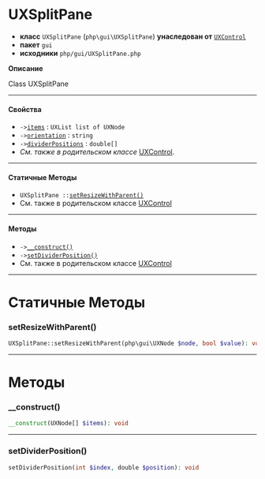 # UXSplitPane

- **класс** `UXSplitPane` (`php\gui\UXSplitPane`) **унаследован от** [`UXControl`](https://github.com/jphp-compiler/jphp/blob/master/exts/jphp-gui-ext/api-docs/classes/php/gui/UXControl.ru.md)
- **пакет** `gui`
- **исходники** `php/gui/UXSplitPane.php`

**Описание**

Class UXSplitPane

---

#### Свойства

- `->`[`items`](#prop-items) : `UXList list of UXNode`
- `->`[`orientation`](#prop-orientation) : `string`
- `->`[`dividerPositions`](#prop-dividerpositions) : `double[]`
- *См. также в родительском классе* [UXControl](https://github.com/jphp-compiler/jphp/blob/master/exts/jphp-gui-ext/api-docs/classes/php/gui/UXControl.ru.md).

---

#### Статичные Методы

- `UXSplitPane ::`[`setResizeWithParent()`](#method-setresizewithparent)
- См. также в родительском классе [UXControl](https://github.com/jphp-compiler/jphp/blob/master/exts/jphp-gui-ext/api-docs/classes/php/gui/UXControl.ru.md)

---

#### Методы

- `->`[`__construct()`](#method-__construct)
- `->`[`setDividerPosition()`](#method-setdividerposition)
- См. также в родительском классе [UXControl](https://github.com/jphp-compiler/jphp/blob/master/exts/jphp-gui-ext/api-docs/classes/php/gui/UXControl.ru.md)

---
# Статичные Методы

<a name="method-setresizewithparent"></a>

### setResizeWithParent()
```php
UXSplitPane::setResizeWithParent(php\gui\UXNode $node, bool $value): void
```

---
# Методы

<a name="method-__construct"></a>

### __construct()
```php
__construct(UXNode[] $items): void
```

---

<a name="method-setdividerposition"></a>

### setDividerPosition()
```php
setDividerPosition(int $index, double $position): void
```